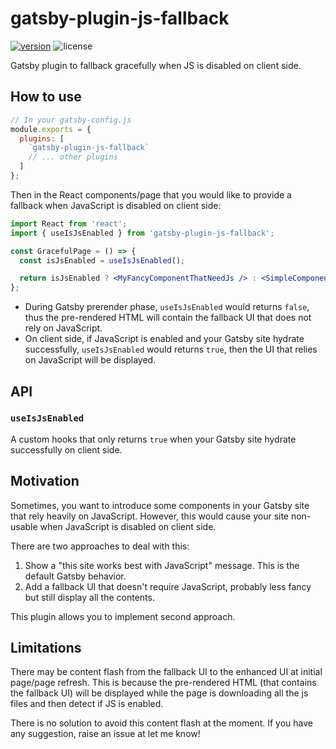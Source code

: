 # gatsby-plugin-js-fallback

[![version](https://img.shields.io/npm/v/gatsby-plugin-js-fallback.svg)](https://www.npmjs.com/package/gatsby-plugin-js-fallback) ![license](https://img.shields.io/npm/l/gatsby-plugin-js-fallback.svg)

Gatsby plugin to fallback gracefully when JS is disabled on client side.

## How to use

```javascript
// In your gatsby-config.js
module.exports = {
  plugins: [
    `gatsby-plugin-js-fallback`
    // ... other plugins
  ]
};
```

Then in the React components/page that you would like to provide a fallback when JavaScript is disabled on client side:

```jsx
import React from 'react';
import { useIsJsEnabled } from 'gatsby-plugin-js-fallback';

const GracefulPage = () => {
  const isJsEnabled = useIsJsEnabled();

  return isJsEnabled ? <MyFancyComponentThatNeedJs /> : <SimpleComponent />;
};
```

- During Gatsby prerender phase, `useIsJsEnabled` would returns `false`, thus the pre-rendered HTML will contain the fallback UI that does not rely on JavaScript.
- On client side, if JavaScript is enabled and your Gatsby site hydrate successfully, `useIsJsEnabled` would returns `true`, then the UI that relies on JavaScript will be displayed.

## API

### `useIsJsEnabled`

A custom hooks that only returns `true` when your Gatsby site hydrate successfully on client side.

## Motivation

Sometimes, you want to introduce some components in your Gatsby site that rely heavily on JavaScript. However, this would cause your site non-usable when JavaScript is disabled on client side.

There are two approaches to deal with this:

1. Show a "this site works best with JavaScript" message. This is the default Gatsby behavior.
1. Add a fallback UI that doesn't require JavaScript, probably less fancy but still display all the contents.

This plugin allows you to implement second approach.

## Limitations

There may be content flash from the fallback UI to the enhanced UI at initial page/page refresh. This is because the pre-rendered HTML (that contains the fallback UI) will be displayed while the page is downloading all the js files and then detect if JS is enabled.

There is no solution to avoid this content flash at the moment. If you have any suggestion, raise an issue at let me know!
